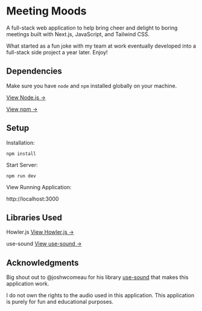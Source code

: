 # Meeting Moods

A full-stack web application to help bring cheer and delight to boring meetings built with Next.js, JavaScript, and Tailwind CSS.

What started as a fun joke with my team at work eventually developed into a full-stack side project a year later. Enjoy!

## Dependencies

Make sure you have `node` and `npm` installed globally on your machine.

[View Node.js →](https://nodejs.org/en/download)

[View npm →](https://docs.npmjs.com/downloading-and-installing-node-js-and-npm)

## Setup

Installation:

`npm install`

Start Server:

`npm run dev`

View Running Application:

http://localhost:3000

## Libraries Used

Howler.js
[View Howler.js →](https://howlerjs.com/)

use-sound
[View use-sound →](https://github.com/joshwcomeau/use-sound)

## Acknowledgments

Big shout out to @joshwcomeau for his library [use-sound](https://github.com/joshwcomeau/use-sound) that makes this application work.

I do not own the rights to the audio used in this application. This application is purely for fun and educational purposes.
